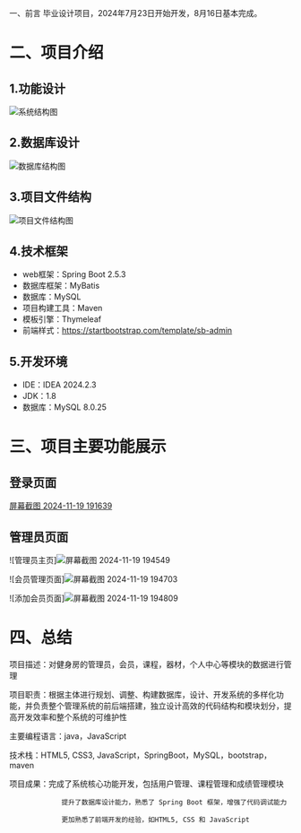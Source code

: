 一、前言
毕业设计项目，2024年7月23日开始开发，8月16日基本完成。

# 二、项目介绍

## 1.功能设计
![系统结构图](https://i.loli.net/2021/08/24/FJztrh5u6k1U8Ko.png)

## 2.数据库设计
![数据库结构图](https://i.loli.net/2021/08/24/ieTn52BXLQ93Yg8.png)

## 3.项目文件结构
![项目文件结构图](https://i.loli.net/2021/08/24/gUnhLdWzkcNF6po.png)

## 4.技术框架
* web框架：Spring Boot 2.5.3
* 数据库框架：MyBatis
* 数据库：MySQL
* 项目构建工具：Maven
* 模板引擎：Thymeleaf
* 前端样式：<https://startbootstrap.com/template/sb-admin>

## 5.开发环境
* IDE：IDEA 2024.2.3
* JDK：1.8
* 数据库：MySQL 8.0.25

# 三、项目主要功能展示
## 登录页面
[屏幕截图 2024-11-19 191639](https://github.com/user-attachments/assets/f90301ba-02bc-4ee9-88bd-357581fb44c4)


## 管理员页面
![管理员主页]![屏幕截图 2024-11-19 194549](https://github.com/user-attachments/assets/31dc0eff-1a70-4c1d-aca1-914f3e6eafe6)

![会员管理页面]![屏幕截图 2024-11-19 194703](https://github.com/user-attachments/assets/007e4710-ced9-4ab7-a5f0-5700bc55f24a)


![添加会员页面]![屏幕截图 2024-11-19 194809](https://github.com/user-attachments/assets/c1d2af1c-26a8-4aa5-9bd3-ddfffb17bad8)

# 四、总结
项目描述：对健身房的管理员，会员，课程，器材，个人中心等模块的数据进行管理

项目职责：根据主体进行规划、调整、构建数据库，设计、开发系统的多样化功能，并负责整个管理系统的前后端搭建，独立设计高效的代码结构和模块划分，提高开发效率和整个系统的可维护性

主要编程语言：java，JavaScript

技术栈：HTML5, CSS3, JavaScript，SpringBoot，MySQL，bootstrap，maven

项目成果：完成了系统核心功能开发，包括用户管理、课程管理和成绩管理模块

                 提升了数据库设计能力，熟悉了 Spring Boot 框架，增强了代码调试能力

                 更加熟悉了前端开发的经验，如HTML5, CSS 和 JavaScript



